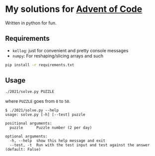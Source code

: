 # My solutions for [Advent of Code](https://adventofcode.com/)

Written in python for fun.

## Requirements

- `kellog`: just for convenient and pretty console messages
- `numpy`: For reshaping/slicing arrays and such

```bash
pip install -r requirements.txt
```

## Usage

```bash
./2021/solve.py PUZZLE
```

where `PUZZLE` goes from `0` to `50`.

```
$ ./2021/solve.py --help
usage: solve.py [-h] [--test] puzzle

positional arguments:
  puzzle      Puzzle number (2 per day)

optional arguments:
  -h, --help  show this help message and exit
  --test, -t  Run with the test input and test against the answer (default: False)
```
